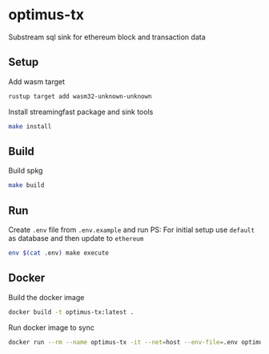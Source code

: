 # optimus-tx
Substream sql sink for ethereum block and transaction data

## Setup

Add wasm target
```sh
rustup target add wasm32-unknown-unknown
```
Install streamingfast package and sink tools
```sh
make install
```

## Build
Build spkg
```sh
make build
```

## Run
Create `.env` file from `.env.example` and run
PS: For initial setup use `default` as database and then update to `ethereum`

```sh
env $(cat .env) make execute
```

## Docker 
Build the docker image
```sh
docker build -t optimus-tx:latest .
```

Run docker image to sync
```sh
docker run --rm --name optimus-tx -it --net=host --env-file=.env optimus-tx:latest
```


